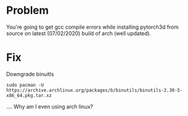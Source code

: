 # Problem 
You're going to get gcc compile errors while installing pytorch3d from source on latest (07/02/2020) build of arch (well updated).

# Fix
Downgrade binuitls
```
sudo pacman -U https://archive.archlinux.org/packages/b/binutils/binutils-2.30-5-x86_64.pkg.tar.xz
```

.... Why am I even using arch linux?
